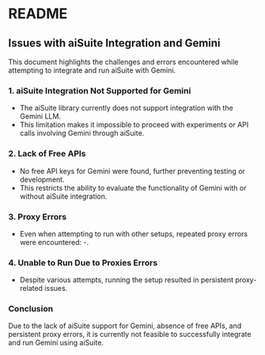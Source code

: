 # README

## Issues with aiSuite Integration and Gemini

This document highlights the challenges and errors encountered while attempting to integrate and run aiSuite with Gemini.

### 1. aiSuite Integration Not Supported for Gemini
- The aiSuite library currently does not support integration with the Gemini LLM.
- This limitation makes it impossible to proceed with experiments or API calls involving Gemini through aiSuite.

### 2. Lack of Free APIs
- No free API keys for Gemini were found, further preventing testing or development.
- This restricts the ability to evaluate the functionality of Gemini with or without aiSuite integration.

### 3. Proxy Errors
- Even when attempting to run with other setups, repeated proxy errors were encountered:
  -.

### 4. Unable to Run Due to Proxies Errors
- Despite various attempts, running the setup resulted in persistent proxy-related issues.



### Conclusion
Due to the lack of aiSuite support for Gemini, absence of free APIs, and persistent proxy errors, it is currently not feasible to successfully integrate and run Gemini using aiSuite.

